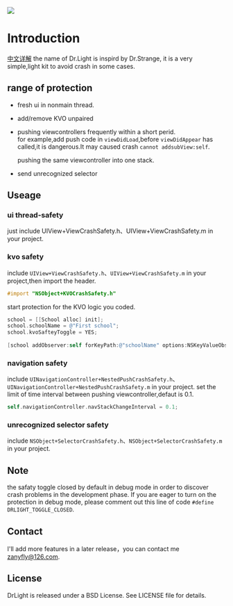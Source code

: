 ![](http://7xv1kz.com1.z0.glb.clouddn.com/180.png)<br/> 
# Introduction
[中文详解](https://github.com/zanyfly/Dr.Light/blob/master/中文介绍.md)
the name of Dr.Light is inspird by Dr.Strange, it is a very simple,light kit to avoid crash in some cases.

## range of protection
- fresh ui in nonmain thread.
- add/remove KVO unpaired
- pushing viewcontrollers frequently within a short perid.<br/>    for example,add push code in `viewDidLoad`,before `viewDidAppear` has called,it is dangerous.It may caused crash `cannot addsubView:self`.  

  pushing the same viewcontroller into one stack.
- send unrecognized selector


## Useage

### ui thread-safety

just include UIView+ViewCrashSafety.h、UIView+ViewCrashSafety.m in your project.

### kvo safety

include `UIView+ViewCrashSafety.h`、`UIView+ViewCrashSafety.m` in your project,then import the header.
   
```objective-c
#import "NSObject+KVOCrashSafety.h"
```
start protection for the KVO logic you coded.

```objective-c
school = [[School alloc] init];
school.schoolName = @"First school";
school.kvoSafteyToggle = YES;
    
[school addObserver:self forKeyPath:@"schoolName" options:NSKeyValueObservingOptionNew context:nil];
```
### navigation safety
 include `UINavigationController+NestedPushCrashSafety.h`、`UINavigationController+NestedPushCrashSafety.m` in your project.
 set the limit of time interval between pushing viewcontroller,defaut is 0.1.
 
```objective-c
self.navigationController.navStackChangeInterval = 0.1;
```

###  unrecognized selector safety
 include `NSObject+SelectorCrashSafety.h`、`NSObject+SelectorCrashSafety.m` in your project.

## Note 
the safaty toggle closed by default in debug mode in order to discover crash problems in the development phase. If you are eager to turn on the protection in debug mode, please comment out this line of code `#define DRLIGHT_TOGGLE_CLOSED`.


## Contact 
I'll add more features in a later release，you can contact me zanyfly@126.com.

## License

DrLight is released under a BSD License. See LICENSE file for details.


